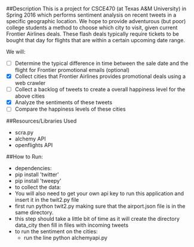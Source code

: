 ##Description
This is a project for CSCE470 (at Texas A&M University) in Spring 2016 which performs sentiment analysis on recent tweets in a specific geographic location. We hope to provide adventurous (but poor) college students a method to choose which city to visit, given current Frontier Airlines deals. These flash deals typically require tickets to be bought that day for flights that are within a certain upcoming date range.

We will:
- [ ] Determine the typical difference in time between the sale date and the flight for Frontier promotional emails (optional)
- [x] Collect cities that Frontier Airlines provides promotional deals using a web crawler 
- [ ] Collect a backlog of tweets to create a overall happiness level for the above cities
- [x] Analyze the sentiments of these tweets
- [ ] Compare the happiness levels of these cities
 
 ##Resources/Libraries Used
 - scra.py
 - alchemy API
 - openflights API


##How to Run:
- dependencies:
 - pip install 'twitter'
 - pip install 'tweepy'
- to collect the data:
 - You will also need to get your own api key to run this application and insert it in the twit2.py file
 - first run python twit2.py making sure that the airport.json file is in the same directory.
 - this step should take a little bit of time as it will create the directory data_city then fill in files with incoming   tweets
- to run the sentiment on the cities:
  - run the line  python alchemyapi.py  <API KEY>   
